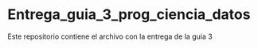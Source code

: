 # Entrega_guia_3_prog_ciencia_datos
Este repositorio contiene el archivo con la entrega de la guia 3
